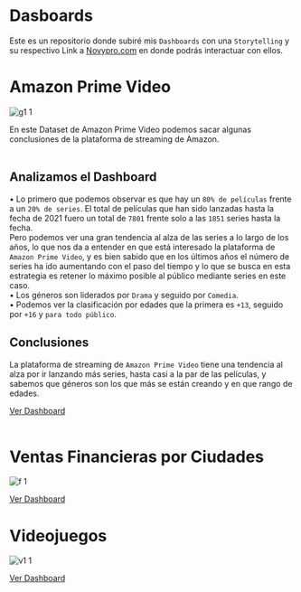 # Dasboards
Este es un repositorio donde subiré mis `Dashboards` con una `Storytelling` y su respectivo Link a [Novypro.com](https://www.novypro.com/profile_projects/nikidevelop) en donde podrás interactuar con ellos.

# Amazon Prime Video

![g1 1](https://github.com/NikiDevelop/Dasboards/assets/105102619/0dfad02a-7cc1-4044-978d-2926238781a2)

En este Dataset de Amazon Prime Video podemos sacar algunas conclusiones de la plataforma de streaming de Amazon. <br> <br> 
## Analizamos el Dashboard
• Lo primero que podemos observar es que hay un `80% de películas` frente a un `20% de series`. El total de películas que han sido lanzadas hasta la fecha de 2021 fuero un total de `7801` frente solo a las `1851` series hasta la fecha. <br>
Pero podemos ver una gran tendencia al alza de las series a lo largo de los años, lo que nos da a entender en que está interesado la plataforma de `Amazon Prime Video`, y es bien sabido que en los últimos años el número de series ha ido aumentando con el paso del tiempo y lo que se busca en esta estrategia es retener lo máximo posible al público mediante series en este caso.  <br>
• Los géneros son liderados por `Drama` y seguido por `Comedia`. <br>
• Podemos ver la clasificación por edades que la primera es `+13`, seguido por `+16` y `para todo público`. <br>
## Conclusiones
La plataforma de streaming de `Amazon Prime Video` tiene una tendencia al alza por ir lanzando más series, hasta casi a la par de las películas, y sabemos que géneros son los que más se están creando y en que rango de edades.


[Ver Dashboard](https://www.novypro.com/project/amazon-prime-video--1) 
<br> <br> 

# Ventas Financieras por Ciudades

![f 1](https://github.com/NikiDevelop/Dasboards/assets/105102619/83a44b95-9462-497e-b358-9f9bad5af76d)

[Ver Dashboard](https://www.novypro.com/project/ventas-por-categor%C3%ADa-por-ciudades)

# Videojuegos

![v1 1](https://github.com/NikiDevelop/Dasboards/assets/105102619/80fc8ad2-f3a9-4d70-bd45-8ec170460971)

[Ver Dashboard](https://www.novypro.com/project/ventas-de-videojuegos-1)
